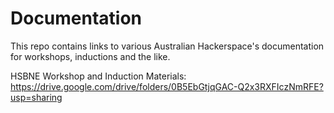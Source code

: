 # Documentation
This repo contains links to various Australian Hackerspace's documentation for workshops, inductions and the like.

HSBNE Workshop and Induction Materials:
https://drive.google.com/drive/folders/0B5EbGtjqGAC-Q2x3RXFIczNmRFE?usp=sharing
